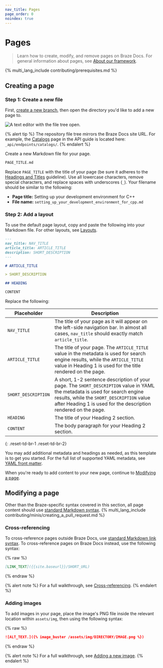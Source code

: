 ```yaml
---
nav_title: Pages
page_order: 0
noindex: true
---
```


# Pages

> Learn how to create, modify, and remove pages on Braze Docs. For general information about pages, see [About our framework]({{site.baseurl}}/home/about_our_framework/#pages).

{% multi_lang_include contributing/prerequisites.md %}

## Creating a page

### Step 1: Create a new file

First, [create a new branch]({{site.baseurl}}/home/github/creating_a_new_branch), then open the directory you'd like to add a new page to.

![A text editor with the file tree open.]()

{% alert tip %}
The repository file tree mirrors the Braze Docs site URL. For example, the [Catalogs]({{site.baseurl}}/api/endpoints/catalogs/) page in the API guide is located here: `_api/endpoints/catalogs/`.
{% endalert %}

Create a new Markdown file for your page.

```bash
PAGE_TITLE.md
```

Replace `PAGE_TITLE` with the title of your page (be sure it adheres to the [Headings and Titles](https://docs.google.com/document/u/2/d/e/2PACX-1vTluyDFO3ZEV7V6VvhXE4As_hSFwmnFFdU9g6_TrAYTgH1QmbRoEDDdn5GzKAB9vdBbIdyiFdoaJcNk/pub#h.vs0awrl1ba2p) guideline). Use all lowercase characters, remove special characters, and replace spaces with underscores (`_`). Your filename should be similar to the following:

- **Page title:** Setting up your development environment for C++
- **File name:** `setting_up_your_development_environment_for_cpp.md`

### Step 2: Add a layout

To use the default page layout, copy and paste the following into your Markdown file. For other layouts, see [Layouts]({{site.baseurl}}/home/yaml_front_matter/page_layouts/).

```markdown
---
nav_title: NAV_TITLE
article_title: ARTICLE_TITLE
description: SHORT_DESCRIPTION
---

# ARTICLE_TITLE

> SHORT_DESCRIPTION

## HEADING

CONTENT
```

Replace the following:

| Placeholder         | Description                                                                                                                                                                                                                                 |
|---------------------|---------------------------------------------------------------------------------------------------------------------------------------------------------------------------------------------------------------------------------------------|
| `NAV_TITLE`         | The title of your page as it will appear on the left-side navigation bar. In almost all cases, `nav_title` should exactly match `article_title`.                                 |
| `ARTICLE_TITLE`     | The title of your page. The `ARTICLE_TITLE` value in the metadata is used for search engine results, while the `ARTICLE_TITLE` value in Heading 1 is used for the title rendered on the page.                                               |
| `SHORT_DESCRIPTION` | A short, 1-2 sentence description of your page. The `SHORT_DESCRIPTION` value in YAML the metadata is used for search engine results, while the `SHORT_DESCRIPTION` value after Heading 1 is used for the description rendered on the page. |
| `HEADING`           | The title of your Heading 2 section.                                                                                                                                                                                                        |
| `CONTENT`           | The body paragraph for your Heading 2 section.                                                                                                                                                                                              |
{: .reset-td-br-1 .reset-td-br-2}

You may add additional metadata and headings as needed, as this template is to get you started. For the full list of supported YAML metadata, see [YAML front matter]({{site.baseurl}}/home/yaml_front_matter/metadata/).

When you're ready to add content to your new page, continue to [Modifying a page](#modifying-a-page).

## Modifying a page

Other than the Braze-specific syntax covered in this section, all page content should use [standard Markdown syntax](https://www.markdownguide.org/basic-syntax/). {% multi_lang_include contributing/minis/creating_a_pull_request.md %}

### Cross-referencing

To cross-reference pages outside Braze Docs, use [standard Markdown link syntax](https://www.markdownguide.org/basic-syntax/#links). To cross-reference pages on Braze Docs instead, use the following syntax:

{% raw %}
```markdown
[LINK_TEXT]({{site.baseurl}}/SHORT_URL)
```
{% endraw %}

{% alert note %}
For a full walkthrough, see [Cross-referencing]({{site.baseurl}}/home/content_management/cross_referencing).
{% endalert %}

### Adding images

To add images in your page, place the image's PNG file inside the relevant location within `assets/img`, then using the following syntax:

{% raw %}
```markdown
![ALT_TEXT.]({% image_buster /assets/img/DIRECTORY/IMAGE.png %})
```
{% endraw %}

{% alert note %}
For a full walkthrough, see [Adding a new image]({{site.baseurl}}/home/content_management/images/).
{% endalert %}

